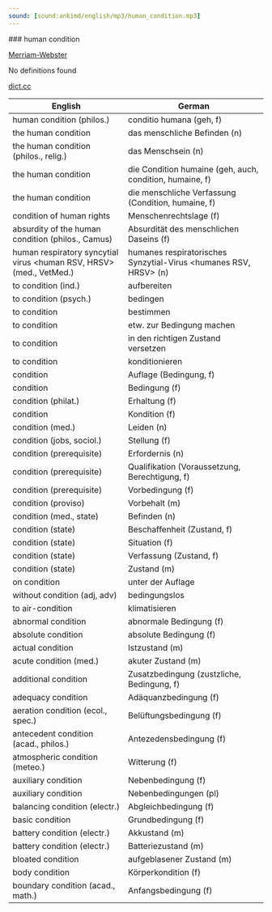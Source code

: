 ```yaml
---
sound: [sound:ankimd/english/mp3/human_condition.mp3]
---
```


\### human condition

[Merriam-Webster](https://www.merriam-webster.com/dictionary/human+condition)

No definitions found

[dict.cc](https://www.dict.cc/human+condition)

| English        | German       |
| -------------- | ------------ |
| human condition (philos.) | conditio humana (geh, f) |
| the human condition | das menschliche Befinden (n) |
| the human condition (philos., relig.) | das Menschsein (n) |
| the human condition | die Condition humaine (geh, auch, condition, humaine, f) |
| the human condition | die menschliche Verfassung (Condition, humaine, f) |
| condition of human rights | Menschenrechtslage (f) |
| absurdity of the human condition (philos., Camus) | Absurdität des menschlichen Daseins (f) |
| human respiratory syncytial virus <human RSV, HRSV> (med., VetMed.) | humanes respiratorisches Synzytial-Virus <humanes RSV, HRSV> (n) |
| to condition (ind.) | aufbereiten |
| to condition (psych.) | bedingen |
| to condition | bestimmen |
| to condition | etw. zur Bedingung machen |
| to condition | in den richtigen Zustand versetzen |
| to condition | konditionieren |
| condition | Auflage (Bedingung, f) |
| condition | Bedingung (f) |
| condition (philat.) | Erhaltung (f) |
| condition | Kondition (f) |
| condition (med.) | Leiden (n) |
| condition (jobs, sociol.) | Stellung (f) |
| condition (prerequisite) | Erfordernis (n) |
| condition (prerequisite) | Qualifikation (Voraussetzung, Berechtigung, f) |
| condition (prerequisite) | Vorbedingung (f) |
| condition (proviso) | Vorbehalt (m) |
| condition (med., state) | Befinden (n) |
| condition (state) | Beschaffenheit (Zustand, f) |
| condition (state) | Situation (f) |
| condition (state) | Verfassung (Zustand, f) |
| condition (state) | Zustand (m) |
| on condition | unter der Auflage |
| without condition (adj, adv) | bedingungslos |
| to air-condition | klimatisieren |
| abnormal condition | abnormale Bedingung (f) |
| absolute condition | absolute Bedingung (f) |
| actual condition | Istzustand (m) |
| acute condition (med.) | akuter Zustand (m) |
| additional condition | Zusatzbedingung (zustzliche, Bedingung, f) |
| adequacy condition | Adäquanzbedingung (f) |
| aeration condition (ecol., spec.) | Belüftungsbedingung (f) |
| antecedent condition (acad., philos.) | Antezedensbedingung (f) |
| atmospheric condition (meteo.) | Witterung (f) |
| auxiliary condition | Nebenbedingung (f) |
| auxiliary condition | Nebenbedingungen (pl) |
| balancing condition (electr.) | Abgleichbedingung (f) |
| basic condition | Grundbedingung (f) |
| battery condition (electr.) | Akkustand (m) |
| battery condition (electr.) | Batteriezustand (m) |
| bloated condition | aufgeblasener Zustand (m) |
| body condition | Körperkondition (f) |
| boundary condition (acad., math.) | Anfangsbedingung (f) |
